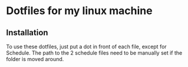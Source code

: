 # Dotfiles for my linux machine

## Installation
To use these dotfiles, just put a dot in front of each file, except for Schedule.
The path to the 2 schedule files need to be manually set if the folder is moved around.

